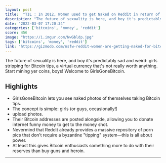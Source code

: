 ```yaml
---
layout: post
title:  "TIL : In 2012, Women used to get Naked on Reddit in return of Bitcoins"
description: "The future of sexuality is here, and boy it's predictably sad and weird: girls stripping for Bitcoin tips, a virtual currency that's not really worth anything. Start mining yer coins, boys! Welcome to GirlsGoneBitcoin."
date: "2022-03-07 17:20:34"
categories: ['bitcoins', 'money', 'reddit']
score: 456
image: "https://i.imgur.com/NwGbldp.jpg"
tags: ['bitcoins', 'money', 'reddit']
link: "https://gizmodo.com/nsfw-reddit-women-are-getting-naked-for-bitcoins-5905394"
---
```


The future of sexuality is here, and boy it's predictably sad and weird: girls stripping for Bitcoin tips, a virtual currency that's not really worth anything. Start mining yer coins, boys! Welcome to GirlsGoneBitcoin.

## Highlights

- GirlsGoneBitcoin lets you see naked photos of themselves taking Bitcoin tips.
- The concept is simple: girls (or guys, occasionally!)
- upload photos.
- Their Bitcoin addresses are posted alongside, allowing you to donate internet funny money to get to the money shot.
- Nevermind that Reddit already provides a massive repository of porn pics that don't require a byzantine "tipping" system—this is all about power.
- At least this gives Bitcoin enthusiasts something more to do with their reserves than buy guns and heroin.

---
